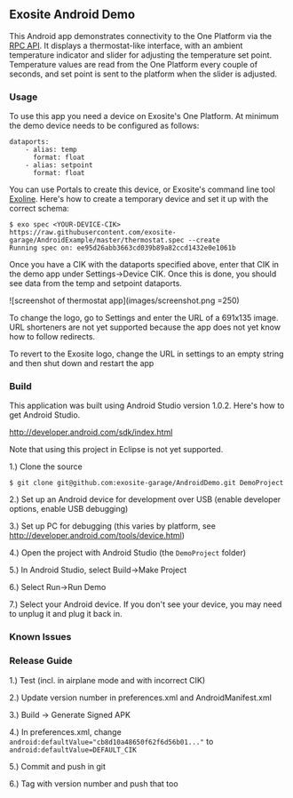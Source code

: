 ## Exosite Android Demo

This Android app demonstrates connectivity to the One Platform via the [RPC API](https://github.com/exosite/api/tree/master/rpc). It displays a thermostat-like interface, with an ambient temperature indicator and slider for adjusting the temperature set point. Temperature values are read from the One Platform every couple of seconds, and set point is sent to the platform when the slider is adjusted.

### Usage

To use this app you need a device on Exosite's One Platform. At minimum the demo device needs to be configured as follows:

```
dataports:
    - alias: temp
      format: float
    - alias: setpoint
      format: float
```

You can use Portals to create this device, or Exosite's command line tool [Exoline](https://github.com/exosite/exoline). Here's how to create a temporary device and set it up with the correct schema:

```
$ exo spec <YOUR-DEVICE-CIK> https://raw.githubusercontent.com/exosite-garage/AndroidExample/master/thermostat.spec --create 
Running spec on: ee95d26abb3663cd039b89a82ccd1432e0e1061b
```

Once you have a CIK with the dataports specified above, enter that CIK in the demo app under Settings->Device CIK. Once this is done, you should see data from the temp and setpoint dataports. 

![screenshot of thermostat app](images/screenshot.png =250)

To change the logo, go to Settings and enter the URL of a 691x135 image. URL shorteners are not yet supported because the app does not yet know how to follow redirects. 

To revert to the Exosite logo, change the URL in settings to an empty string and then shut down and restart the app

### Build 

This application was built using Android Studio version 1.0.2. Here's how to get Android Studio. 

http://developer.android.com/sdk/index.html

Note that using this project in Eclipse is not yet supported.

1.) Clone the source

```
$ git clone git@github.com:exosite-garage/AndroidDemo.git DemoProject
```

2.) Set up an Android device for development over USB (enable developer options, enable USB debugging)

3.) Set up PC for debugging (this varies by platform, see http://developer.android.com/tools/device.html)

4.) Open the project with Android Studio (the `DemoProject` folder)

5.) In Android Studio, select Build->Make Project

6.) Select Run->Run Demo

7.) Select your Android device. If you don't see your device, you may need to unplug it and plug it back in.

### Known Issues


### Release Guide

1.) Test (incl. in airplane mode and with incorrect CIK)

2.) Update version number in preferences.xml and AndroidManifest.xml

3.) Build -> Generate Signed APK 

4.) In preferences.xml, change `android:defaultValue="cb8d10a48650f62f6d56b01..."` to `android:defaultValue=DEFAULT_CIK`

5.) Commit and push in git

6.) Tag with version number and push that too
